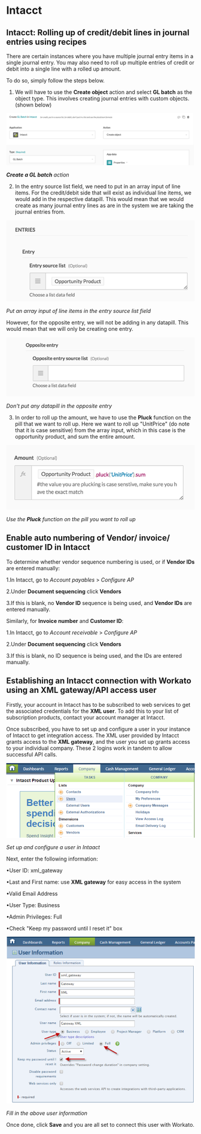 
# Intacct


## Intacct: Rolling up of credit/debit lines in journal entries using recipes
There are certain instances where you have multiple journal entry items in a single journal entry. You may also need to roll up multiple entries of credit or debit into a single line with a rolled up amount.




To do so, simply follow the steps below. 


1. We will have to use the **Create object** action and select **GL batch** as the object type. This involves creating journal entries with custom objects. (shown below)

![Create GL batch action](/assets/images/connectors/intaact/create-GL-batch-action.png)

***Create a GL batch** action*

2. In the entry source list field, we need to put in an array input of line items. For the credit/debit side that will exist as individual line items, we would add in the respective datapill. This would mean that we would create as many journal entry lines as are in the system we are taking the journal entries from.

![Put array in entry source list field](/assets/images/connectors/intaact/entry-source-list-field-array.png)

*Put an array input of line items in the entry source list field*

  However, for the opposite entry, we will not be adding in any datapill. This would mean that we will only be creating one entry. 

![No data pill in opposite entry](/assets/images/connectors/intaact/opposite-entry-blank.png)

*Don't put any datapill in the opposite entry*

3. In order to roll up the amount, we have to use the **Pluck** function on the pill that we want to roll up. Here we want to roll up "UnitPrice" (do note that it is case sensitive) from the array input, which in this case is the opportunity product, and sum the entire amount.

![Pluck function on pill to be rolled up](/assets/images/connectors/intaact/pluck-function-on-pill.png)

*Use the **Pluck** function on the pill you want to roll up*


## Enable auto numbering of Vendor/ invoice/ customer ID in Intacct 

To determine whether vendor sequence numbering is used, or if **Vendor IDs** are entered manually:

1.In Intacct, go to *Account payables* > *Configure AP* 

2.Under **Document sequencing** click **Vendors** 

3.If this is blank, no **Vendor ID** sequence is being used, and **Vendor IDs** are entered manually.

Similarly, for **Invoice number** and **Customer ID**:

1.In Intacct, go to *Account receivable* > *Configure AP* 

2.Under **Document sequencing** click **Vendors** 

3.If this is blank, no ID sequence is being used, and the IDs are entered manually.


## Establishing an Intacct connection with Workato using an XML gateway/API access user

Firstly, your account in Intacct has to be subscribed to web services to get the associated credentials for the **XML user**. To add this to your list of subscription products, contact your account manager at Intacct.

Once subscribed, you have to set up and configure a user in your instance of Intacct to get integration access. The XML user provided by Intacct grants access to the **XML gateway**, and the user you set up grants access to your individual company. These 2 logins work in tandem to allow successful API calls. 

![Set up and configure user](/assets/images/connectors/intaact/set-up-user.png)

*Set up and configure a user in Intaact*

Next, enter the following information:
  
•User ID: xml_gateway 

•Last and First name: use **XML gateway** for easy access in the system

•Valid Email Address

•User Type: Business 

•Admin Privileges: Full 

•Check "Keep my password until I reset it" box

![Fill in user information](/assets/images/connectors/intaact/fill-in-info.png)

*Fill in the above user information*

Once done, click **Save** and you are all set to connect this user with Workato. 
